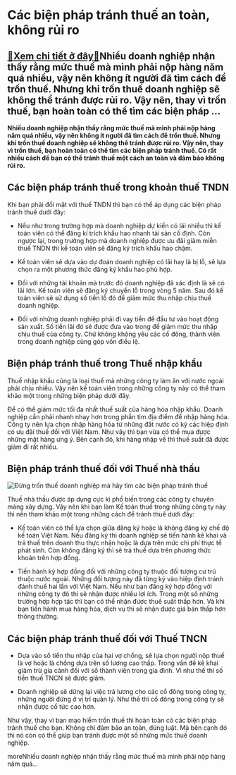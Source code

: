 Các biện pháp tránh thuế an toàn, không rủi ro
==============================================

[:gift:Xem chi tiết ở đây:gift:](https://hddtvn.com/cac-bien-phap-tranh-thue-an-toan-khong-rui-ro/)Nhiều doanh nghiệp nhận thấy rằng mức thuế mà mình phải nộp hàng năm quá nhiều, vậy nên không ít người đã tìm cách để trốn thuế. Nhưng khi trốn thuế doanh nghiệp sẽ không thể tránh được rủi ro. Vậy nên, thay vì trốn thuế, bạn hoàn toàn có thể tìm các biện pháp …
----------------------------------------------------------------------------------------------------------------------------------------------------------------------------------------------------------------------------------------------------------------------

**Nhiều doanh nghiệp nhận thấy rằng mức thuế mà mình phải nộp hàng năm quá nhiều, vậy nên không ít người đã tìm cách để trốn thuế. Nhưng khi trốn thuế doanh nghiệp sẽ không thể tránh được rủi ro. Vậy nên, thay vì trốn thuế, bạn hoàn toàn có thể tìm các biện pháp tránh thuế. Có rất nhiều cách để bạn có thể tránh thuế một cách an toàn và đảm bảo không rủi ro.**



Các biện pháp tránh thuế trong khoản thuế TNDN
----------------------------------------------


Khi bạn phải đối mặt với thuế TNDN thì bạn có thể áp dụng các biện pháp tránh thuế dưới đây:




* Nếu như trong trường hợp mà doanh nghiệp dự kiến có lãi nhiều thì kế toán viên có thể đăng kí trích khấu hao nhanh tài sản cố định. Còn ngược lại, trong trường hợp mà doanh nghiệp được ưu đãi giảm miễn thuế TNDN thì kế toán viên sẽ đăng ký trích khấu hao chậm.

* Kế toán viên sẽ dựa vào dự đoán doanh nghiệp có lãi hay là bị lỗ, sẽ lựa chọn ra một phương thức đăng ký khấu hao phù hợp.

* Đối với những tài khoản mà trước đó doanh nghiệp đã xác định là sẽ có lãi lớn. Kế toán viên sẽ đăng ký chuyển lỗ trong vòng 5 năm. Sau đó kế toán viên sẽ sử dụng số tiền lỗ đó để giảm mức thu nhập chịu thuế doanh nghiệp.

* Đối với những doanh nghiệp phải đi vay tiền để đầu tư vào hoạt động sản xuất. Số tiền lãi đó sẽ được đưa vào trong để giảm mức thu nhập chịu thuế của công ty. Chứ không không yêu các cổ đông, thành viên trong doanh nghiệp cùng góp vốn điều lệ.



Biện pháp tránh thuế trong Thuế nhập khẩu
-----------------------------------------


Thuế nhập khẩu cũng là loại thuế mà những công ty làm ăn với nước ngoài phải chịu nhiều. Vậy nên kế toán viên trong những công ty này có thể tham khảo một trong những biện pháp dưới đây.


Để có thể giảm mức tối đa nhất thuế suất của hàng hóa nhập khẩu. Doanh nghiệp cần phải nhanh nhạy hơn trong phần tìm địa điểm để nhập hàng hóa. Công ty nên lựa chọn nhập hàng hóa từ những đất nước có ký các hiệp định có ưu đãi thuế đối với Việt Nam. Như vậy thì bạn vừa có thể mua được những mặt hàng ưng ý. Bên cạnh đó, khi hàng nhập về thì thuế suất đã được giảm đi rất nhiều.


Biện pháp tránh thuế đối với Thuế nhà thầu
------------------------------------------


![Đừng trốn thuế doanh nghiệp mà hãy tìm các biện pháp tránh thuế](https://hddtvn.com/wp-content/uploads/2021/01/taxes-1568257146317797664579.jpg)


Thuế nhà thầu được áp dụng cực kì phổ biến trong các công ty chuyên mảng xây dựng. Vậy nên khi bạn làm Kế toán thuế trong những công ty này thì nên tham khảo một trong những cách để tránh thuế dưới đây:




* Kế toán viên có thể lựa chọn giữa đăng ký hoặc là không đăng ký chế độ kế toán Việt Nam. Nếu đăng ký thì doanh nghiệp sẽ tiến hành kê khai và trả thuế trên doanh thu thực nhận hoặc là dựa trên mức chi phí thực tế phát sinh. Còn không đăng ký thì sẽ trả thuế dựa trên phương thức khoán trên hợp đồng.

* Tiến hành ký hợp đồng đối với những công ty thuộc đối tượng cư trú thuộc nước ngoài. Những đối tượng này đã từng ký vào hiệp định tránh đánh thuế hai lần với Việt Nam. Nếu như bạn đăng ký hợp đồng với những công ty đó thì sẽ nhận được nhiều lợi ích. Trong một số những trường hợp hợp tác thì bạn có thể nhận được thuế suất thấp hơn. Và khi bạn tiến hành mua hàng hóa, dịch vụ thì sẽ nhận được giá bán thấp hơn thông thường.



Các biện pháp tránh thuế đối với Thuế TNCN
------------------------------------------




* Dựa vào số tiền thu nhập của hai vợ chồng, sẽ lựa chọn người nộp thuế là vợ hoặc là chồng dựa trên số lương cao thấp. Trong vấn đề kê khai giảm trừ gia cảnh đối với số thành viên trong gia đình. Vì như thế thì số tiền thuế TNCN sẽ được giảm.

* Doanh nghiệp sẽ dừng lại việc trả lương cho các cổ đông trong công ty, những người đứng ở vị trí quản lý. Như thế thì cổ đông trong công ty sẽ nhận được cổ tức cao hơn.



Như vậy, thay vì bạn mạo hiểm trốn thuế thì hoàn toàn có các biện pháp tránh thuế cho bạn. Không chỉ đảm bảo an toàn, đúng luật. Mà bên cạnh đó thì nó còn có thể giúp bạn tránh được một số những mức thuế doanh nghiệp.



moreNhiều doanh nghiệp nhận thấy rằng mức thuế mà mình phải nộp hàng năm quá…





